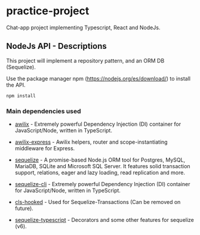 # practice-project

Chat-app project implementing Typescript, React and NodeJs.

## NodeJs API - Descriptions

This project will implement a repository pattern, and an ORM DB (Sequelize).

Use the package manager npm (https://nodejs.org/es/download/) to install the API.

```bash
npm install
```

### Main dependencies used

- [awilix](https://www.npmjs.com/package/awilix) - Extremely powerful Dependency Injection (DI) container for JavaScript/Node, written in TypeScript.

- [awilix-express](https://www.npmjs.com/package/awilix-express) - Awilix helpers, router and scope-instantiating middleware for Express.

- [sequelize](https://www.npmjs.com/package/sequelize) - A promise-based Node.js ORM tool for Postgres, MySQL, MariaDB, SQLite and Microsoft SQL Server. It features solid transaction support, relations, eager and lazy loading, read replication and more.

- [sequelize-cli](https://www.npmjs.com/package/awilix) - Extremely powerful Dependency Injection (DI) container for JavaScript/Node, written in TypeScript.

- [cls-hooked](https://www.npmjs.com/package/cls-hooked) - Used for Sequelize-Transactions (Can be removed on future).

- [sequelize-typescript](https://www.npmjs.com/package/awilix) - Decorators and some other features for sequelize (v6).


